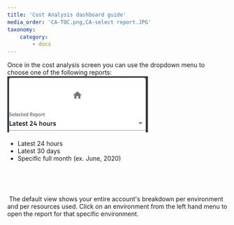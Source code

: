 ```yaml
---
title: 'Cost Analysis dashboard guide'
media_order: 'CA-TOC.png,CA-select report.JPG'
taxonomy:
    category:
        - docs
---
```


Once in the cost analysis screen you can use the dropdown menu to choose one of the following reports:
![alt=float-right](CA-select%20report.JPG)

* Latest 24 hours
* Latest 30 days
* Specific full month (ex. June, 2020)


​

​

​
The default view shows your entire account's breakdown per environment and per resources used. Click on an environment from the left hand menu to open the report for that specific environment.

